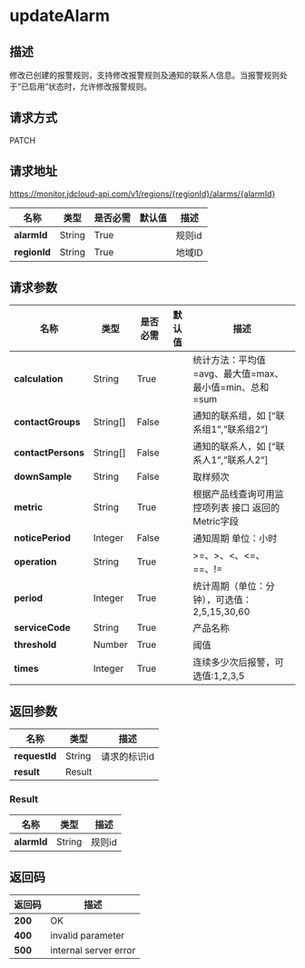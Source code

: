 # updateAlarm


## 描述
修改已创建的报警规则，支持修改报警规则及通知的联系人信息。当报警规则处于“已启用”状态时，允许修改报警规则。

## 请求方式
PATCH

## 请求地址
https://monitor.jdcloud-api.com/v1/regions/{regionId}/alarms/{alarmId}

|名称|类型|是否必需|默认值|描述|
|---|---|---|---|---|
|**alarmId**|String|True||规则id|
|**regionId**|String|True||地域ID|

## 请求参数
|名称|类型|是否必需|默认值|描述|
|---|---|---|---|---|
|**calculation**|String|True||统计方法：平均值=avg、最大值=max、最小值=min、总和=sum|
|**contactGroups**|String[]|False||通知的联系组，如 [“联系组1”,”联系组2”]|
|**contactPersons**|String[]|False||通知的联系人，如 [“联系人1”,”联系人2”]|
|**downSample**|String|False||取样频次|
|**metric**|String|True||根据产品线查询可用监控项列表 接口 返回的Metric字段|
|**noticePeriod**|Integer|False||通知周期 单位：小时|
|**operation**|String|True||>=、>、<、<=、==、!=|
|**period**|Integer|True||统计周期（单位：分钟），可选值：2,5,15,30,60|
|**serviceCode**|String|True||产品名称|
|**threshold**|Number|True||阈值|
|**times**|Integer|True||连续多少次后报警，可选值:1,2,3,5|


## 返回参数
|名称|类型|描述|
|---|---|---|
|**requestId**|String|请求的标识id|
|**result**|Result||


### Result
|名称|类型|描述|
|---|---|---|
|**alarmId**|String|规则id|

## 返回码
|返回码|描述|
|---|---|
|**200**|OK|
|**400**|invalid parameter|
|**500**|internal server error|
